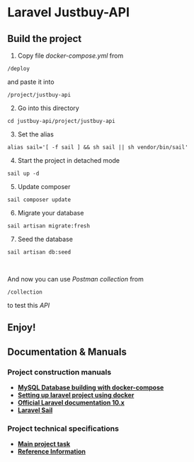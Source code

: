 # Laravel Justbuy-API

## Build the project


1. Copy file *docker-compose.yml* from
```
/deploy
```
and paste it into 

```
/project/justbuy-api
```

2. Go into this directory
```
cd justbuy-api/project/justbuy-api
```
3. Set the alias
```
alias sail='[ -f sail ] && sh sail || sh vendor/bin/sail'
```
4. Start the project in detached mode
```
sail up -d
```
5. Update composer
```
sail composer update
```
6. Migrate your database
```
sail artisan migrate:fresh
```
7. Seed the database
```
sail artisan db:seed
```
<br>

And now you can use *Postman collection* from
```
/collection
```
to test this *API*

## Enjoy!

## Documentation & Manuals

### Project construction manuals
- **[MySQL Database building with docker-compose](https://blog.christian-schou.dk/creating-and-running-a-mysql-database-with-docker-compose/)**
- **[Setting up laravel project using docker](https://ianclemence.medium.com/setting-up-laravel-project-using-docker-step-by-step-guide-7c5720fbc2c8)**
- **[Official Laravel documentation 10.x](https://laravel.com/docs/10.x/installation)**
- **[Laravel Sail](https://laravel.com/docs/10.x/sail)**

### Project technical specifications
- **[Main project task](https://drive.google.com/file/d/1yrf9owiFWKTs9_mSJ8b3uNbMHiws2yex/view)**
- **[Reference Information](https://drive.google.com/file/d/1Z8JzIJNVQ6meGYe-ckjD_N6yE0knP9wX/view)**
